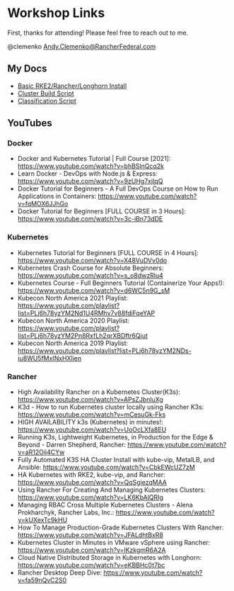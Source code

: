 # Workshop Links

First, thanks for attending! Please feel free to reach out to me.

@clemenko
Andy.Clemenko@RancherFederal.com

## My Docs

* [Basic RKE2/Rancher/Longhorn Install](https://github.com/clemenko/rke_install_blog)
* [Cluster Build Script](https://github.com/clemenko/rke2/)
* [Classification Script](https://github.com/clemenko/rke2/blob/master/rancher_classifications.sh)

## YouTubes

### Docker

* Docker and Kubernetes Tutorial | Full Course [2021]: https://www.youtube.com/watch?v=bhBSlnQcq2k 
* Learn Docker - DevOps with Node.js & Express: https://www.youtube.com/watch?v=9zUHg7xjIqQ 
* Docker Tutorial for Beginners - A Full DevOps Course on How to Run Applications in Containers: https://www.youtube.com/watch?v=fqMOX6JJhGo 
* Docker Tutorial for Beginners [FULL COURSE in 3 Hours]: https://www.youtube.com/watch?v=3c-iBn73dDE 

### Kubernetes

* Kubernetes Tutorial for Beginners [FULL COURSE in 4 Hours]: https://www.youtube.com/watch?v=X48VuDVv0do 
* Kubernetes Crash Course for Absolute Beginners: https://www.youtube.com/watch?v=s_o8dwzRlu4 
* Kubernetes Course - Full Beginners Tutorial (Containerize Your Apps!): https://www.youtube.com/watch?v=d6WC5n9G_sM 
* Kubecon North America 2021 Playlist: https://www.youtube.com/playlist?list=PLj6h78yzYM2Nd1U4RMhv7v88fdiFqeYAP 
* Kubecon North America 2020 Playlist: https://www.youtube.com/playlist?list=PLj6h78yzYM2Pn8RxfLh2qrXBDftr6Qjut 
* Kubecon North America 2019 Playlist: https://www.youtube.com/playlist?list=PLj6h78yzYM2NDs-iu8WU5fMxINxHXlien 

### Rancher

* High Availability Rancher on a Kubernetes Cluster(K3s): https://www.youtube.com/watch?v=APsZJbnluXg 
* K3d - How to run Kubernetes cluster locally using Rancher K3s: https://www.youtube.com/watch?v=mCesuGk-Fks 
* HIGH AVAILABILITY k3s (Kubernetes) in minutes!: https://www.youtube.com/watch?v=UoOcLXfa8EU 
* Running K3s, Lightweight Kubernetes, in Production for the Edge & Beyond - Darren Shepherd, Rancher: https://www.youtube.com/watch?v=aR12Oij4CYw
* Fully Automated K3S HA Cluster Install with kube-vip, MetalLB, and Ansible: https://www.youtube.com/watch?v=CbkEWcUZ7zM 
* HA Kubernetes with RKE2, kube-vip, and Rancher: https://www.youtube.com/watch?v=QqSgiezqMAA
* Using Rancher For Creating And Managing Kubernetes Clusters: https://www.youtube.com/watch?v=LK6KbAlQRIg 
* Managing RBAC Cross Multiple Kubernetes Clusters - Alena Prokharchyk, Rancher Labs, Inc.: https://www.youtube.com/watch?v=kUXexTc9kHU 
* How To Manage Production-Grade Kubernetes Clusters With Rancher: https://www.youtube.com/watch?v=JFALdhtBxR8 
* Kubernetes Cluster in Minutes in VMware vSphere using Rancher: https://www.youtube.com/watch?v=lKzkgmR6A2A 
* Cloud Native Distributed Storage in Kubernetes with Longhorn: https://www.youtube.com/watch?v=eKBBHc0t7bc 
* Rancher Desktop Deep Dive: https://www.youtube.com/watch?v=fa59nQvC2S0 

